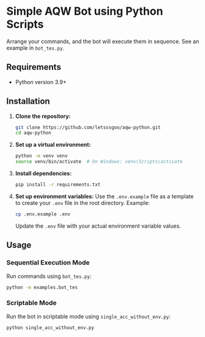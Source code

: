 # Simple AQW Bot using Python Scripts

Arrange your commands, and the bot will execute them in sequence. See an example in `bot_tes.py`.

## Requirements

- Python version 3.9+

## Installation

1. **Clone the repository:**

   ```bash
   git clone https://github.com/letsssgoo/aqw-python.git
   cd aqw-python
   ```

2. **Set up a virtual environment:**

   ```bash
   python -m venv venv
   source venv/bin/activate  # On Windows: venv\Scripts\activate
   ```

3. **Install dependencies:**

   ```bash
   pip install -r requirements.txt
   ```

4. **Set up environment variables:**
   Use the `.env.example` file as a template to create your `.env` file in the root directory. Example:
   ```bash
   cp .env.example .env
   ```
   Update the `.env` file with your actual environment variable values.

## Usage

### Sequential Execution Mode

Run commands using `bot_tes.py`:

```bash
python -m examples.bot_tes
```

### Scriptable Mode

Run the bot in scriptable mode using `single_acc_without_env.py`:

```bash
python single_acc_without_env.py
```
